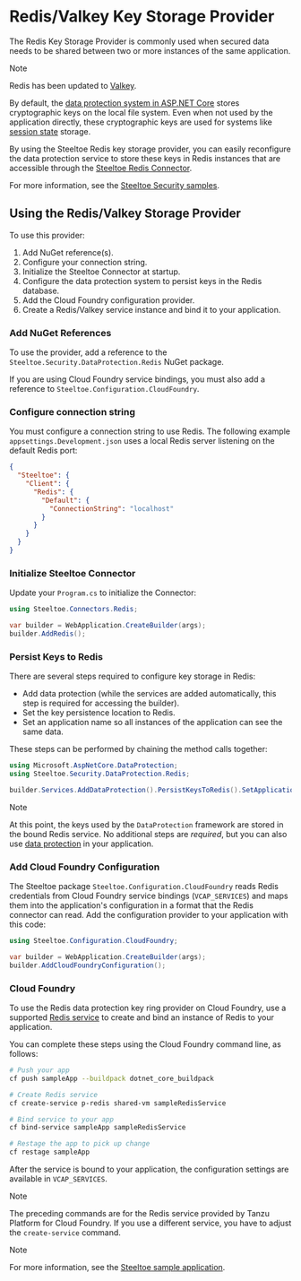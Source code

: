 # Redis/Valkey Key Storage Provider

The Redis Key Storage Provider is commonly used when secured data needs to be shared between two or more instances of the same application.

> [!NOTE]
> Redis has been updated to [Valkey](https://valkey.io/topics/migration/).

By default, the [data protection system in ASP.NET Core](https://learn.microsoft.com/aspnet/core/security/data-protection/introduction) stores cryptographic keys on the local file system.
Even when not used by the application directly, these cryptographic keys are used for systems like [session state](https://learn.microsoft.com/aspnet/core/fundamentals/app-state#session-state) storage.

By using the Steeltoe Redis key storage provider, you can easily reconfigure the data protection service to store these keys in Redis instances that are accessible through the [Steeltoe Redis Connector](../connectors/redis.md).

For more information, see the [Steeltoe Security samples](https://github.com/SteeltoeOSS/Samples/blob/main/Security/src/RedisDataProtection/README.md).

## Using the Redis/Valkey Storage Provider

To use this provider:

1. Add NuGet reference(s).
1. Configure your connection string.
1. Initialize the Steeltoe Connector at startup.
1. Configure the data protection system to persist keys in the Redis database.
1. Add the Cloud Foundry configuration provider.
1. Create a Redis/Valkey service instance and bind it to your application.

### Add NuGet References

To use the provider, add a reference to the `Steeltoe.Security.DataProtection.Redis` NuGet package.

If you are using Cloud Foundry service bindings, you must also add a reference to `Steeltoe.Configuration.CloudFoundry`.

### Configure connection string

You must configure a connection string to use Redis.
The following example `appsettings.Development.json` uses a local Redis server listening on the default Redis port:

```json
{
  "Steeltoe": {
    "Client": {
      "Redis": {
        "Default": {
          "ConnectionString": "localhost"
        }
      }
    }
  }
}
```

### Initialize Steeltoe Connector

Update your `Program.cs` to initialize the Connector:

```csharp
using Steeltoe.Connectors.Redis;

var builder = WebApplication.CreateBuilder(args);
builder.AddRedis();
```

### Persist Keys to Redis

There are several steps required to configure key storage in Redis:

- Add data protection (while the services are added automatically, this step is required for accessing the builder).
- Set the key persistence location to Redis.
- Set an application name so all instances of the application can see the same data.

These steps can be performed by chaining the method calls together:

```csharp
using Microsoft.AspNetCore.DataProtection;
using Steeltoe.Security.DataProtection.Redis;

builder.Services.AddDataProtection().PersistKeysToRedis().SetApplicationName("redis-data-protection-sample");
```

> [!NOTE]
> At this point, the keys used by the `DataProtection` framework are stored in the bound Redis service.
> No additional steps are _required_, but you can also use [data protection](https://learn.microsoft.com/aspnet/core/security/data-protection/consumer-apis/overview) in your application.

### Add Cloud Foundry Configuration

The Steeltoe package `Steeltoe.Configuration.CloudFoundry` reads Redis credentials from Cloud Foundry service bindings (`VCAP_SERVICES`) and maps them into the application's configuration in a format that the Redis connector can read.
Add the configuration provider to your application with this code:

```csharp
using Steeltoe.Configuration.CloudFoundry;

var builder = WebApplication.CreateBuilder(args);
builder.AddCloudFoundryConfiguration();
```

### Cloud Foundry

To use the Redis data protection key ring provider on Cloud Foundry, use a supported [Redis service](../connectors/redis.md#cloud-foundry) to create and bind an instance of Redis to your application.

You can complete these steps using the Cloud Foundry command line, as follows:

```bash
# Push your app
cf push sampleApp --buildpack dotnet_core_buildpack

# Create Redis service
cf create-service p-redis shared-vm sampleRedisService

# Bind service to your app
cf bind-service sampleApp sampleRedisService

# Restage the app to pick up change
cf restage sampleApp
```

After the service is bound to your application, the configuration settings are available in `VCAP_SERVICES`.

> [!NOTE]
> The preceding commands are for the Redis service provided by Tanzu Platform for Cloud Foundry.
> If you use a different service, you have to adjust the `create-service` command.

> [!NOTE]
> For more information, see the [Steeltoe sample application](https://github.com/SteeltoeOSS/Samples/blob/main/Security/src/RedisDataProtection/README.md).
